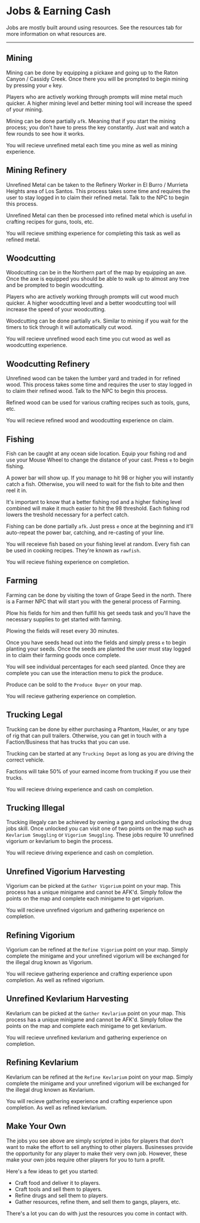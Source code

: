 # Jobs & Earning Cash

Jobs are mostly built around using resources. See the resources tab for more information on what resources are.

---

## Mining
Mining can be done by equipping a pickaxe and going up to the Raton Canyon / Cassidy Creek. Once there you will be prompted to begin mining by pressing your `e` key.

Players who are actively working through prompts will mine metal much quicker. A higher mining level and better mining tool will increase the speed of your mining.

Mining can be done partially `afk`. Meaning that if you start the mining process; you don't have to press the key constantly. Just wait and watch a few rounds to see how it works.

You will recieve unrefined metal each time you mine as well as mining experience.

## Mining Refinery
Unrefined Metal can be taken to the Refinery Worker in El Burro / Murrieta Heights area of Los Santos. This process takes some time and requires the user to stay logged in to claim their refined metal. Talk to the NPC to begin this process.

Unrefined Metal can then be processed into refined metal which is useful in crafting recipes for guns, tools, etc. 

You will recieve smithing experience for completing this task as well as refined metal.

## Woodcutting
Woodcutting can be in the Northern part of the map by equipping an axe. Once the axe is equipped you should be able to walk up to almost any tree and be prompted to begin woodcutting.

Players who are actively working through prompts will cut wood much quicker. A higher woodcutting level and a better woodcutting tool will increase the speed of your woodcutting.

Woodcutting can be done partially `afk`. Similar to mining if you wait for the timers to tick through it will automatically cut wood.

You will recieve unrefined wood each time you cut wood as well as woodcutting experience.

## Woodcutting Refinery
Unrefined wood can be taken the lumber yard and traded in for refined wood.  This process takes some time and requires the user to stay logged in to claim their refined wood. Talk to the NPC to begin this process.

Refined wood can be used for various crafting recipes such as tools, guns, etc.

You will recieve refined wood and woodcutting experience on claim.

## Fishing
Fish can be caught at any ocean side location. Equip your fishing rod and use your Mouse Wheel to change the distance of your cast. Press `e`  to begin fishing.

A power bar will show up. If you manage to hit 98 or higher you will instantly catch a fish. Otherwise, you will need to wait for the fish to bite and then reel it in.

It's important to know that a better fishing rod and a higher fishing level combined will make it much easier to hit the 98 threshold. Each fishing rod lowers the treshold necessary for a perfect catch.

Fishing can be done partially `afk`. Just press `e` once at the beginning and it'll auto-repeat the power bar, catching, and re-casting of your line.

You will receieve fish based on your fishing level at random. Every fish can be used in cooking recipes. They're known as `rawfish`.

You will recieve fishing experience on completion.

## Farming
Farming can be done by visiting the town of Grape Seed in the north. There is a Farmer NPC that will start you with the general process of Farming.

Plow his fields for him and then fulfill his get seeds task and you'll have the necessary supplies to get started with farming.

Plowing the fields will reset every 30 minutes.

Once you have seeds head out into the fields and simply press `e` to begin planting your seeds. Once the seeds are planted the user must stay logged in to claim their farming goods once complete.

You will see individual percentages for each seed planted. Once they are complete you can use the interaction menu to pick the produce.

Produce can be sold to the `Produce Buyer` on your map.

You will recieve gathering experience on completion.

## Trucking Legal
Trucking can be done by either purchasing a Phantom, Hauler, or any type of rig that can pull trailers. Otherwise, you can get in touch with a Faction/Business that has trucks that you can use.

Trucking can be started at any `Trucking Depot` as long as you are driving the correct vehicle.

Factions will take 50% of your earned income from trucking if you use their trucks.

You will recieve driving experience and cash on completion.

## Trucking Illegal
Trucking illegaly can be achieved by owning a gang and unlocking the drug jobs skill. Once unlocked you can visit one of two points on the map such as `Kevlarium Smuggling` or `Vigorium Smuggling`. These jobs require 10 unrefined vigorium or kevlarium to begin the process.

You will recieve driving experience and cash on completion.

## Unrefined Vigorium Harvesting
Vigorium can be picked at the `Gather Vigorium` point on your map. This process has a unique minigame and cannot be AFK'd. Simply follow the points on the map and complete each minigame to get vigorium.

You will recieve unrefined vigorium and gathering experience on completion.

## Refining Vigorium
Vigorium can be refined at the `Refine Vigorium` point on your map. Simply complete the minigame and your unrefined vigorium will be exchanged for the illegal drug known as Vigorium.

You will recieve gathering experience and crafting experience upon completion. As well as refined vigorium.


## Unrefined Kevlarium Harvesting
Kevlarium can be picked at the `Gather Kevlarium` point on your map. This process has a unique minigame and cannot be AFK'd. Simply follow the points on the map and complete each minigame to get kevlarium.

You will recieve unrefined kevlarium and gathering experience on completion.

## Refining Kevlarium
Kevlarium can be refined at the `Refine Kevlarium` point on your map. Simply complete the minigame and your unrefined vigorium will be exchanged for the illegal drug known as Kevlarium.

You will recieve gathering experience and crafting experience upon completion. As well as refined kevlarium.

## Make Your Own
The jobs you see above are simply scripted in jobs for players that don't want to make the effort to sell anything to other players. Businesses provide the opportunity for any player to make their very own job. However, these make your own jobs require other players for you to turn a profit.

Here's a few ideas to get you started:

* Craft food and deliver it to players.
* Craft tools and sell them to players.
* Refine drugs and sell them to players.
* Gather resources, refine them, and sell them to gangs, players, etc.

There's a lot you can do with just the resources you come in contact with.
